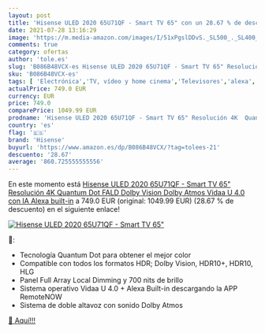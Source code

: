 ```yaml
---
layout: post
title: 'Hisense ULED 2020 65U71QF - Smart TV 65" con un 28.67 % de descuento'
date: 2021-07-28 13:16:29
image: 'https://m.media-amazon.com/images/I/51xPgslDDvS._SL500_._SL400_.jpg'
comments: true
category: ofertas
author: 'tole.es'
slug: 'B086B48VCX-es Hisense ULED 2020 65U71QF - Smart TV 65" Resolución 4K...'
sku: 'B086B48VCX-es'
tags: [ 'Electrónica','TV, vídeo y home cinema','Televisores','alexa','hisense', ]
actualPrice: 749.0 EUR
currency: EUR
price: 749.0
comparePrice: 1049.99 EUR
prodname: 'Hisense ULED 2020 65U71QF - Smart TV 65" Resolución 4K  Quantum Dot  FALD  Dolby Vision  Dolby Atmos  Vidaa U 4.0 con IA  Alexa built-in'
country: 'es'
flag: '🇪🇸'
brand: 'Hisense'
buyurl: 'https://www.amazon.es/dp/B086B48VCX/?tag=tolees-21'
descuento: '28.67'
average: '860.725555555556'
---
```


En este momento está [Hisense ULED 2020 65U71QF - Smart TV 65" Resolución 4K  Quantum Dot  FALD  Dolby Vision  Dolby Atmos  Vidaa U 4.0 con IA  Alexa built-in](https://www.amazon.es/dp/B086B48VCX/?tag=tolees-21) a 749.0 EUR (original: 1049.99 EUR) (28.67 %  de descuento) en el siguiente enlace!

[![Hisense ULED 2020 65U71QF - Smart TV 65"](https://m.media-amazon.com/images/I/51xPgslDDvS._SL500_._SL400_.jpg)](https://www.amazon.es/dp/B086B48VCX/?tag=tolees-21)

🔎:

- Tecnología Quantum Dot para obtener el mejor color
- Compatible con todos los formatos HDR; Dolby Vision, HDR10+, HDR10, HLG
- Panel Full Array Local Dimming y 700 nits de brillo
- Sistema operativo Vidaa U 4.0 + Alexa Built-in descargando la APP RemoteNOW
- Sistema de doble altavoz con sonido Dolby Atmos

[🛒 Aquí!!!](https://www.amazon.es/dp/B086B48VCX/?tag=tolees-21)
